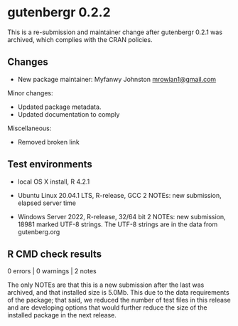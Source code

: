 # gutenbergr 0.2.2

This is a re-submission and maintainer change after gutenbergr 0.2.1 was archived, which complies with the CRAN policies.

## Changes

* New package maintainer: Myfanwy Johnston <mrowlan1@gmail.com>

Minor changes:

* Updated package metadata.
* Updated documentation to comply 

Miscellaneous:

* Removed broken link

## Test environments

* local OS X install, R 4.2.1
* Ubuntu Linux 20.04.1 LTS, R-release, GCC
    2 NOTEs: new submission, elapsed server time

* Windows Server 2022, R-release, 32/64 bit
    2 NOTEs: new submission, 18981 marked UTF-8 strings. 
    The UTF-8 strings are in the data from gutenberg.org

## R CMD check results

0 errors | 0 warnings | 2 notes

The only NOTEs are that this is a new submission after the last was archived, and that installed size is  5.0Mb. This due to the data requirements of the package; that said, we reduced the number of test files in this release and are developing options that would further reduce the size of the installed package in the next release.

